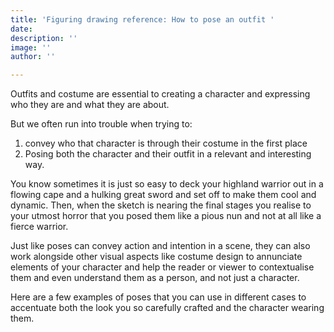 ```yaml
---
title: 'Figuring drawing reference: How to pose an outfit '
date: 
description: ''
image: ''
author: ''

---
```

Outfits and costume are essential to creating a character and expressing who they are and what they are about.

But we often run into trouble when trying to:

1. convey who that character is through their costume in the first place
2. Posing both the character and their outfit in a relevant and interesting way.

You know sometimes it is just so easy to deck your highland warrior out in a flowing cape and a hulking great sword and set off to make them cool and dynamic. Then, when the sketch is nearing the final stages you realise to your utmost horror that you posed them like a pious nun and not at all like a fierce warrior.

Just like poses can convey action and intention in a scene, they can also work alongside other visual aspects like costume design to annunciate elements of your character and help the reader or viewer to contextualise them and even understand them as a person, and not just a character.

Here are a few examples of poses that you can use in different cases to accentuate both the look you so carefully crafted and the character wearing them. 
